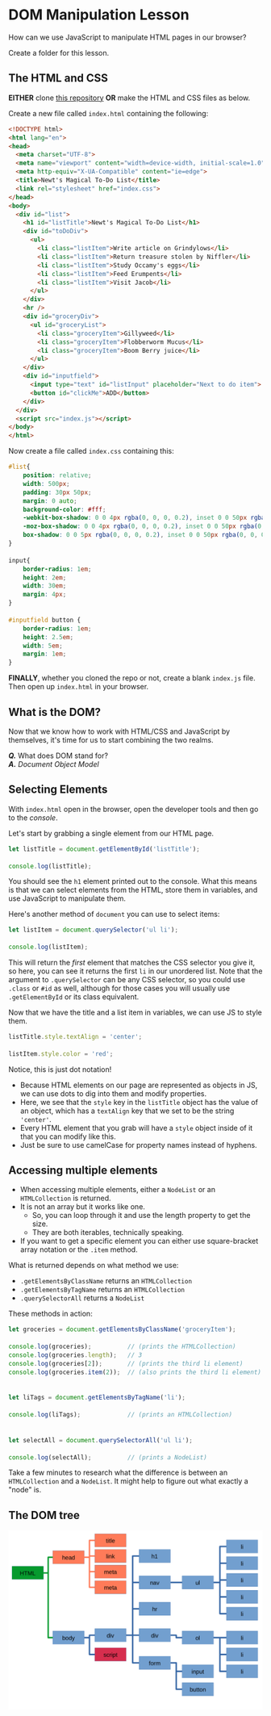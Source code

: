 # DOM Manipulation Lesson

How can we use JavaScript to manipulate HTML pages in our browser?

Create a folder for this lesson.


## The HTML and CSS

**EITHER** clone [this repository](https://github.com/IngeborgSlegers/HP_DOM_Manipulation) **OR** make the HTML and CSS files as below.

Create a new file called `index.html` containing the following:

```html
<!DOCTYPE html>
<html lang="en">
<head>
  <meta charset="UTF-8">
  <meta name="viewport" content="width=device-width, initial-scale=1.0">
  <meta http-equiv="X-UA-Compatible" content="ie=edge">
  <title>Newt's Magical To-Do List</title>
  <link rel="stylesheet" href="index.css">
</head>
<body>
  <div id="list">
    <h1 id="listTitle">Newt's Magical To-Do List</h1>
    <div id="toDoDiv">
      <ul>
        <li class="listItem">Write article on Grindylows</li>
        <li class="listItem">Return treasure stolen by Niffler</li>
        <li class="listItem">Study Occamy's eggs</li>
        <li class="listItem">Feed Erumpents</li>
        <li class="listItem">Visit Jacob</li>
      </ul>
    </div>
    <hr />
    <div id="groceryDiv">
      <ul id="groceryList">
        <li class="groceryItem">Gillyweed</li>
        <li class="groceryItem">Flobberworm Mucus</li>
        <li class="groceryItem">Boom Berry juice</li>
      </ul>
    </div>
    <div id="inputfield">
      <input type="text" id="listInput" placeholder="Next to do item">
      <button id="clickMe">ADD</button>
    </div>
  </div>
  <script src="index.js"></script>
</body>
</html>
```

Now create a file called `index.css` containing this:

```css
#list{
	position: relative;
	width: 500px;
	padding: 30px 50px;
	margin: 0 auto;
	background-color: #fff;
	-webkit-box-shadow: 0 0 4px rgba(0, 0, 0, 0.2), inset 0 0 50px rgba(0, 0, 0, 0.1);
	-moz-box-shadow: 0 0 4px rgba(0, 0, 0, 0.2), inset 0 0 50px rgba(0, 0, 0, 0.1);
	box-shadow: 0 0 5px rgba(0, 0, 0, 0.2), inset 0 0 50px rgba(0, 0, 0, 0.1);
}

input{
	border-radius: 1em;
	height: 2em;
	width: 30em;
	margin: 4px;
}

#inputfield button {
	border-radius: 1em;
	height: 2.5em;
	width: 5em;
	margin: 1em;
}
```

**FINALLY**, whether you cloned the repo or not, create a blank `index.js` file. Then open up `index.html` in your browser.


## What is the DOM?

Now that we know how to work with HTML/CSS and JavaScript by themselves, it's time for us to start combining the two realms.

***Q.*** What does DOM stand for?  
***A.*** *Document Object Model*







## Selecting Elements

With `index.html` open in the browser, open the developer tools and then go to the *console*.

Let's start by grabbing a single element from our HTML page.

```js
let listTitle = document.getElementById('listTitle');

console.log(listTitle);
```

You should see the `h1` element printed out to the console.
What this means is that we can select elements from the HTML, store them in variables, and use JavaScript to manipulate them.

Here's another method of `document` you can use to select items:

```js
let listItem = document.querySelector('ul li');

console.log(listItem);
```

This will return the *first* element that matches the CSS selector you give it, so here, you can see it returns the first `li` in our unordered list.
Note that the argument to `.querySelector` can be any CSS selector, so you could use `.class` or `#id` as well, although for those cases you will usually use `.getElementById` or its class equivalent.


Now that we have the title and a list item in variables, we can use JS to style them.

```js
listTitle.style.textAlign = 'center';

listItem.style.color = 'red';
```

Notice, this is just dot notation!
- Because HTML elements on our page are represented as objects in JS, we can use dots to dig into them and modify properties.
- Here, we see that the `style` key in the `listTitle` object has the value of an object, which has a `textAlign` key that we set to be the string `'center'`.
- Every HTML element that you grab will have a `style` object inside of it that you can modify like this.
- Just be sure to use camelCase for property names instead of hyphens.




## Accessing multiple elements

- When accessing multiple elements, either a `NodeList` or an `HTMLCollection` is returned. 
- It is not an array but it works like one.
  - So, you can loop through it and use the length property to get the size. 
  - They are both iterables, technically speaking.
- If you want to get a specific element you can either use square-bracket array notation or the `.item` method.

What is returned depends on what method we use:
- `.getElementsByClassName` returns an `HTMLCollection`
- `.getElementsByTagName` returns an `HTMLCollection`
- `.querySelectorAll` returns a `NodeList`

These methods in action:

```js
let groceries = document.getElementsByClassName('groceryItem');

console.log(groceries);          // (prints the HTMLCollection)
console.log(groceries.length);   // 3
console.log(groceries[2]);       // (prints the third li element)
console.log(groceries.item(2));  // (also prints the third li element)


let liTags = document.getElementsByTagName('li');

console.log(liTags);             // (prints an HTMLCollection)


let selectAll = document.querySelectorAll('ul li');

console.log(selectAll);          // (prints a NodeList)
```


Take a few minutes to research what the difference is between an `HTMLCollection` and a `NodeList`.
It might help to figure out what exactly a "node" is.



## The DOM tree

![a visualization of the DOM tree](./domtree.png)



